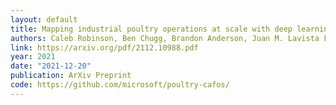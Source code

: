 ```yaml
---
layout: default 
title: Mapping industrial poultry operations at scale with deep learning and aerial imagery
authors: Caleb Robinson, Ben Chugg, Brandon Anderson, Juan M. Lavista Ferres, Daniel E. Ho
link: https://arxiv.org/pdf/2112.10988.pdf
year: 2021 
date: "2021-12-20"
publication: ArXiv Preprint 
code: https://github.com/microsoft/poultry-cafos/
---
```

